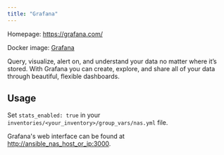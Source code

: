 ```yaml
---
title: "Grafana"
---
```


Homepage: <https://grafana.com/>

Docker image: [Grafana](https://hub.docker.com/r/grafana/grafana)

Query, visualize, alert on, and understand your data no matter where it’s stored. With Grafana you can create, explore, and share all of your data through beautiful, flexible dashboards.

## Usage

Set `stats_enabled: true` in your `inventories/<your_inventory>/group_vars/nas.yml` file.

Grafana's web interface can be found at <http://ansible_nas_host_or_ip:3000>.

